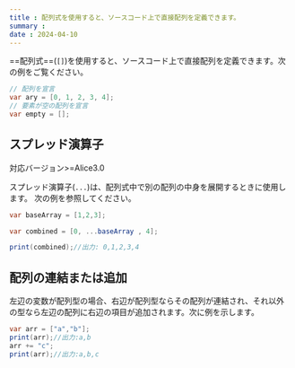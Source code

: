 ```yaml
---
title : 配列式を使用すると、ソースコード上で直接配列を定義できます。
summary : 
date : 2024-04-10
---
```


==配列式==(`[]`)を使用すると、ソースコード上で直接配列を定義できます。次の例をご覧ください。

```cs
// 配列を宣言
var ary = [0, 1, 2, 3, 4];
// 要素が空の配列を宣言
var empty = [];
```

## スプレッド演算子
<span class="badge bg-success">対応バージョン>=Alice3.0</span>

スプレッド演算子(`...`)は、配列式中で別の配列の中身を展開するときに使用します。
次の例を参照してください。

```cs title="AliceScript"
var baseArray = [1,2,3];

var combined = [0, ...baseArray , 4];

print(combined);//出力: 0,1,2,3,4
```

## 配列の連結または追加
左辺の変数が配列型の場合、右辺が配列型ならその配列が連結され、それ以外の型なら左辺の配列に右辺の項目が追加されます。次に例を示します。

```cs title="AliceScript"
var arr = ["a","b"];
print(arr);//出力:a,b
arr += "c";
print(arr);//出力:a,b,c
```
